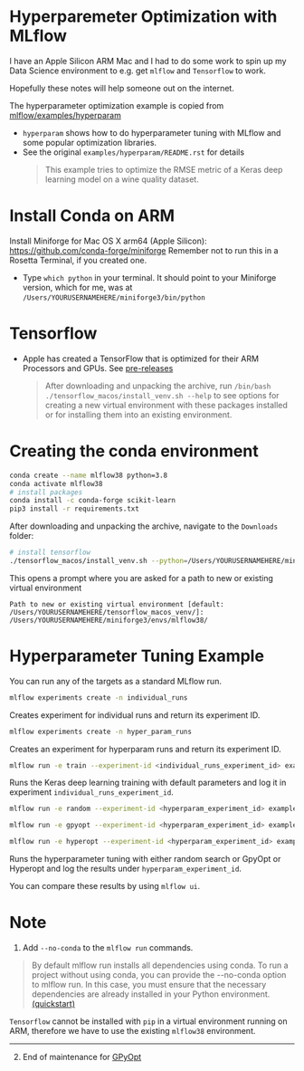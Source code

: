 # Hyperparemeter Optimization with MLflow

I have an Apple Silicon ARM Mac and I had to do some work to spin up my Data Science environment to e.g. get `mlflow` and `Tensorflow` to work. 

Hopefully these notes will help someone out on the internet.


The hyperparameter optimization example is copied from [mlflow/examples/hyperparam](https://github.com/mlflow/mlflow/tree/master/examples/hyperparam)
- `hyperparam` shows how to do hyperparameter tuning with MLflow and some popular optimization libraries.
- See the original `examples/hyperparam/README.rst` for details
    > This example tries to optimize the RMSE metric of a Keras deep learning model on a wine quality dataset.

# Install Conda on ARM
Install Miniforge for Mac OS X arm64 (Apple Silicon): https://github.com/conda-forge/miniforge Remember not to run this in a Rosetta Terminal, if you created one.

- Type `which python` in your terminal. It should point to your Miniforge version, which for me, was at `/Users/YOURUSERNAMEHERE/miniforge3/bin/python`

# Tensorflow
- Apple has created a TensorFlow that is optimized for their ARM Processors and GPUs. See [pre-releases](https://github.com/apple/tensorflow_macos/releases/tag/v0.1alpha2)
    > After downloading and unpacking the archive, run `/bin/bash ./tensorflow_macos/install_venv.sh --help` to see options for creating a new virtual environment with these packages installed or for installing them into an existing environment.


# Creating the conda environment
```sh
conda create --name mlflow38 python=3.8
conda activate mlflow38
# install packages
conda install -c conda-forge scikit-learn
pip3 install -r requirements.txt
```
After downloading and unpacking the archive, navigate to the `Downloads` folder:
```sh
# install tensorflow
./tensorflow_macos/install_venv.sh --python=/Users/YOURUSERNAMEHERE/miniforge3/envs/mlflow38/bin/python3 --prompt 
```

This opens a prompt where you are asked for a path to new or existing virtual environment
```
Path to new or existing virtual environment [default: /Users/YOURUSERNAMEHERE/tensorflow_macos_venv/]: /Users/YOURUSERNAMEHERE/miniforge3/envs/mlflow38/
```


# Hyperparameter Tuning Example
You can run any of the targets as a standard MLflow run.
```sh
mlflow experiments create -n individual_runs
```
Creates experiment for individual runs and return its experiment ID.

```sh
mlflow experiments create -n hyper_param_runs
```

Creates an experiment for hyperparam runs and return its experiment ID.

```sh
mlflow run -e train --experiment-id <individual_runs_experiment_id> examples/hyperparam --no-conda
```

Runs the Keras deep learning training with default parameters and log it in experiment `individual_runs_experiment_id`.

```sh
mlflow run -e random --experiment-id <hyperparam_experiment_id> examples/hyperparam --no-conda
```

```sh
mlflow run -e gpyopt --experiment-id <hyperparam_experiment_id> examples/hyperparam --no-conda
```

```sh
mlflow run -e hyperopt --experiment-id <hyperparam_experiment_id> examples/hyperparam --no-conda
```

Runs the hyperparameter tuning with either random search or GpyOpt or Hyperopt and log the
results under `hyperparam_experiment_id`.

You can compare these results by using `mlflow ui`.

# Note
1. Add `--no-conda` to the `mlflow run` commands.

> By default mlflow run installs all dependencies using conda. To run a project without using conda, you can provide the --no-conda option to mlflow run. In this case, you must ensure that the necessary dependencies are already installed in your Python environment. [(quickstart)](https://www.mlflow.org/docs/latest/quickstart.html)

`Tensorflow` cannot be installed with `pip` in a virtual environment running on ARM, therefore we have to use the existing `mlflow38` environment.

---

2. End of maintenance for [GPyOpt](https://github.com/SheffieldML/GPyOpt)
